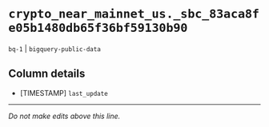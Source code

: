 # `crypto_near_mainnet_us._sbc_83aca8fe05b1480db65f36bf59130b90`
`bq-1` | `bigquery-public-data`

## Column details
* [TIMESTAMP] `last_update`

-------------------------------------------------------------------------------
*Do not make edits above this line.*
